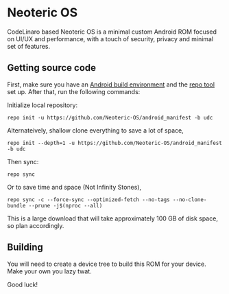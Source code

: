 # Neoteric OS

CodeLinaro based Neoteric OS is a minimal custom Android ROM focused on UI/UX and performance, with a touch of security, privacy and minimal set of features.

## Getting source code

First, make sure you have an [Android build environment](https://source.android.com/setup/build/initializing) and the [repo tool](https://source.android.com/setup/build/downloading) set up. After that, run the following commands:

Initialize local repository:
```
repo init -u https://github.com/Neoteric-OS/android_manifest -b udc
```
Alternateively, shallow clone everything to save a lot of space,
```
repo init --depth=1 -u https://github.com/Neoteric-OS/android_manifest -b udc
```

Then sync:
```
repo sync
```

Or to save time and space (Not Infinity Stones),
```
repo sync -c --force-sync --optimized-fetch --no-tags --no-clone-bundle --prune -j$(nproc --all)
```

This is a large download that will take approximately 100 GB of disk space, so plan accordingly.

## Building

You will need to create a device tree to build this ROM for your device. Make your own you lazy twat.

Good luck!
